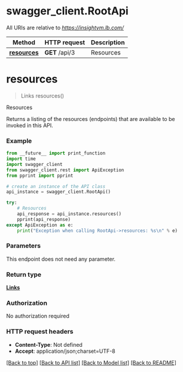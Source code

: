 # swagger_client.RootApi

All URIs are relative to *https://insightvm.lb.com/*

Method | HTTP request | Description
------------- | ------------- | -------------
[**resources**](RootApi.md#resources) | **GET** /api/3 | Resources

# **resources**
> Links resources()

Resources

Returns a listing of the resources (endpoints) that are available to be invoked in this API.

### Example
```python
from __future__ import print_function
import time
import swagger_client
from swagger_client.rest import ApiException
from pprint import pprint

# create an instance of the API class
api_instance = swagger_client.RootApi()

try:
    # Resources
    api_response = api_instance.resources()
    pprint(api_response)
except ApiException as e:
    print("Exception when calling RootApi->resources: %s\n" % e)
```

### Parameters
This endpoint does not need any parameter.

### Return type

[**Links**](Links.md)

### Authorization

No authorization required

### HTTP request headers

 - **Content-Type**: Not defined
 - **Accept**: application/json;charset=UTF-8

[[Back to top]](#) [[Back to API list]](../README.md#documentation-for-api-endpoints) [[Back to Model list]](../README.md#documentation-for-models) [[Back to README]](../README.md)

